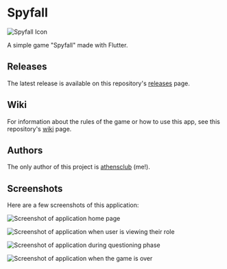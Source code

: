 # Spyfall

![Spyfall Icon](https://github.com/athensclub/Spyfall/blob/main/images/spyfall_icon.png)

A simple game "Spyfall" made with Flutter.

## Releases
The latest release is available on this repository's [releases](https://github.com/athensclub/Spyfall/releases/ "releases page") page.

## Wiki
For information about the rules of the game or how to use this app, see this repository's [wiki](https://github.com/athensclub/Spyfall/wiki "wiki page") page.

## Authors
The only author of this project is [athensclub](https://github.com/athensclub "athensclub") (me!).

## Screenshots
Here are a few screenshots of this application:

![Screenshot of application home page](https://github.com/athensclub/Spyfall/blob/main/screenshots/home_page.png "Homepage")

![Screenshot of application when user is viewing their role](https://github.com/athensclub/Spyfall/blob/main/screenshots/viewing_role.png "Viewing role")

![Screenshot of application during questioning phase](https://github.com/athensclub/Spyfall/blob/main/screenshots/questioning.png "Questioning")

![Screenshot of application when the game is over](https://github.com/athensclub/Spyfall/blob/main/screenshots/game_over.png "Game over")
